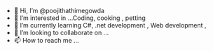 - 👋 Hi, I’m @poojithathimegowda
- 👀 I’m interested in ...Coding, cooking , petting
- 🌱 I’m currently learning  C#, .net development , Web development , 
- 💞️ I’m looking to collaborate on ...
- 📫 How to reach me ...

<!---
poojithathimegowda/poojithathimegowda is a ✨ special ✨ repository because its `README.md` (this file) appears on your GitHub profile.
You can click the Preview link to take a look at your changes.
--->
